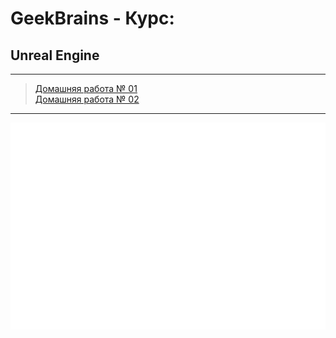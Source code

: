 # GeekBrains - Курс:
## Unreal Engine
-------------------------------
> [Домашняя работа № 01](Homework_01)<br/>
> [Домашняя работа № 02](Homework_02)<br/>

-------------------------------
![Screenshot](UE_Logo.png "Unreal Engine")
